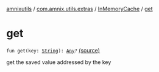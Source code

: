 [amnixutils](../../index.md) / [com.amnix.utils.extras](../index.md) / [InMemoryCache](index.md) / [get](./get.md)

# get

`fun get(key: `[`String`](https://kotlinlang.org/api/latest/jvm/stdlib/kotlin/-string/index.html)`): `[`Any`](https://kotlinlang.org/api/latest/jvm/stdlib/kotlin/-any/index.html)`?` [(source)](https://github.com/AmniX/amnixUtils/tree/master/amnixutils/src/main/java/com/amnix/utils/extras/InMemoryCache.kt#L22)

get the saved value addressed by the key

